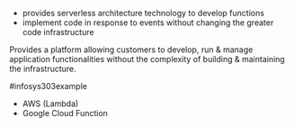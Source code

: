 - provides serverless architecture technology to develop functions
- implement code in response to events without changing the greater code infrastructure

Provides a platform allowing customers to develop, run & manage application functionalities without the complexity of building & maintaining the infrastructure.



#infosys303example 
- AWS (Lambda)
- Google Cloud Function

